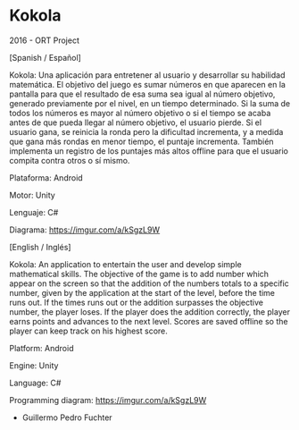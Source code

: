 # Kokola
2016 - ORT Project

[Spanish / Español]

Kokola: Una aplicación para entretener al usuario y desarrollar su habilidad matemática. El objetivo del juego es sumar números en que aparecen en la pantalla para que el resultado de esa suma sea igual al número objetivo, generado previamente por el nivel, en un tiempo determinado. Si la suma de todos los números es mayor al número objetivo o si el tiempo se acaba antes de que pueda llegar al número objetivo, el usuario pierde. Si el usuario gana, se reinicia la ronda pero la dificultad incrementa, y a medida que gana más rondas en menor tiempo, el puntaje incrementa. También implementa un registro de los puntajes más altos offline para que el usuario compita contra otros o sí mismo.

Plataforma: Android

Motor: Unity

Lenguaje: C#

Diagrama: https://imgur.com/a/kSgzL9W

[English / Inglés]

Kokola: An application to entertain the user and develop simple mathematical skills. The objective of the game is to add number which appear on the screen so that the addition of the numbers totals to a specific number, given by the application at the start of the level, before the time runs out. If the times runs out or the addition surpasses the objective number, the player loses. If the player does the addition correctly, the player earns points and advances to the next level. Scores are saved offline so the player can keep track on his highest score.

Platform: Android

Engine: Unity

Language: C#

Programming diagram: https://imgur.com/a/kSgzL9W

 - Guillermo Pedro Fuchter
 
 

